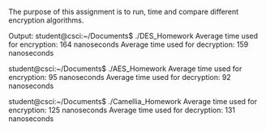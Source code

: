 The purpose of this assignment is to run, time and compare different encryption algorithms.

Output:
student@csci:~/Documents$ ./DES_Homework
Average time used for encryption: 164 nanoseconds
Average time used for decryption: 159 nanoseconds

student@csci:~/Documents$ ./AES_Homework
Average time used for encryption: 95 nanoseconds
Average time used for decryption: 92 nanoseconds

student@csci:~/Documents$ ./Camellia_Homework
Average time used for encryption: 125 nanoseconds
Average time used for decryption: 131 nanoseconds
